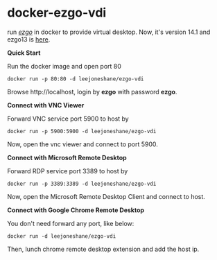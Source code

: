 # docker-ezgo-vdi

run *[ezgo](http://ezgo.westart.tw/)* in docker to provide virtual desktop.
Now, it's version 14.1 and ezgo13 is [here](https://github.com/leejoneshane/docker-ezgo-vdi/tree/13).

**Quick Start**

Run the docker image and open port 80
```
docker run -p 80:80 -d leejoneshane/ezgo-vdi
```
Browse http://localhost, login by __ezgo__ with password __ezgo__.

**Connect with VNC Viewer**

Forward VNC service port 5900 to host by
```
docker run -p 5900:5900 -d leejoneshane/ezgo-vdi
```
Now, open the vnc viewer and connect to port 5900.

**Connect with Microsoft Remote Desktop**

Forward RDP service port 3389 to host by
```
docker run -p 3389:3389 -d leejoneshane/ezgo-vdi
```
Now, open the Microsoft Remote Desktop Client and connect to host.

**Connect with Google Chrome Remote Desktop**

You don't need forward any port, like below:
```
docker run -d leejoneshane/ezgo-vdi
```
Then, lunch chrome remote desktop extension and add the host ip.
